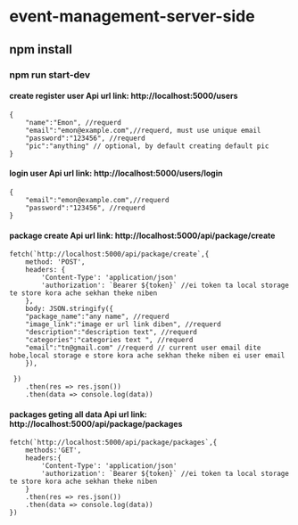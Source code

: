 # event-management-server-side

## npm install

### npm run start-dev

#### create register user Api url link: http://localhost:5000/users

```body pass Data example:
{
    "name":"Emon", //requerd
    "email":"emon@example.com",//requerd, must use unique email
    "password":"123456", //requerd
    "pic":"anything" // optional, by default creating default pic
}
```

#### login user Api url link: http://localhost:5000/users/login

```body pass Data example:
{
    "email":"emon@example.com",//requerd
    "password":"123456", //requerd
}
```

#### package create Api url link: http://localhost:5000/api/package/create

```Creating Package Example :
fetch(`http://localhost:5000/api/package/create`,{
    method: 'POST',
    headers: {
        'Content-Type': 'application/json'
        'authorization': `Bearer ${token}` //ei token ta local storage te store kora ache sekhan theke niben
    },
    body: JSON.stringify({
    "package_name":"any name", //requerd
    "image_link":"image er url link diben", //requerd
    "description":"description text", //requerd
    "categories":"categories text ", //requerd
    "email":"tn@gmail.com" //requerd // current user email dite hobe,local storage e store kora ache sekhan theke niben ei user email
    }),

 })
    .then(res => res.json())
    .then(data => console.log(data))

```

#### packages geting all data Api url link: http://localhost:5000/api/package/packages

```Geting Packages Example :
fetch(`http://localhost:5000/api/package/packages`,{
    methods:'GET',
    headers:{
        'Content-Type': 'application/json'
        'authorization': `Bearer ${token}` //ei token ta local storage te store kora ache sekhan theke niben
    }
    .then(res => res.json())
    .then(data => console.log(data))
})

```
